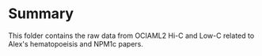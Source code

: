# Summary

This folder contains the raw data from OCIAML2 Hi-C and Low-C related to Alex's hematopoeisis and NPM1c papers.
